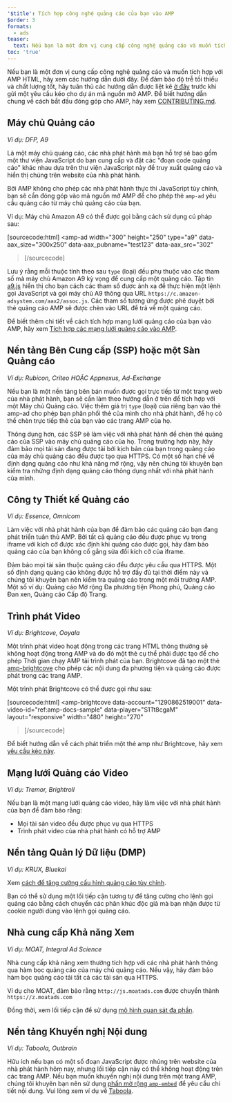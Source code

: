 ```yaml
---
'$title': Tích hợp công nghệ quảng cáo của bạn vào AMP
$order: 3
formats:
  - ads
teaser:
  text: Nếu bạn là một đơn vị cung cấp công nghệ quảng cáo và muốn tích hợp với AMP HTML, hãy xem các hướng dẫn dưới đây.
toc: 'true'
---
```


<!--
This file is imported from https://github.com/ampproject/amphtml/blob/master/ads/_integration-guide.md.
Please do not change this file.
If you have found a bug or an issue please
have a look and request a pull request there.
-->

Nếu bạn là một đơn vị cung cấp công nghệ quảng cáo và muốn tích hợp với AMP HTML, hãy xem các hướng dẫn dưới đây. Để đảm bảo độ trễ tối thiểu và chất lượng tốt, hãy tuân thủ các hướng dẫn được liệt kê [ở đây](https://github.com/ampproject/amphtml/blob/master/ads/../3p/README.md#ads) trước khi gửi một yêu cầu kéo cho dự án mã nguồn mở AMP. Để biết hướng dẫn chung về cách bắt đầu đóng góp cho AMP, hãy xem <a class="" href="https://github.com/ampproject/amphtml/blob/master/CONTRIBUTING.md">CONTRIBUTING.md</a>.

## Máy chủ Quảng cáo <a name="ad-server"></a>

_Ví dụ: DFP, A9_

Là một máy chủ quảng cáo, các nhà phát hành mà bạn hỗ trợ sẽ bao gồm một thư viện JavaScript do bạn cung cấp và đặt các "đoạn code quảng cáo" khác nhau dựa trên thư viện JavaScript này để truy xuất quảng cáo và hiển thị chúng trên website của nhà phát hành.

Bởi AMP không cho phép các nhà phát hành thực thi JavaScript tùy chỉnh, bạn sẽ cần đóng góp vào mã nguồn mở AMP để cho phép thẻ <code>amp-ad</code> yêu cầu quảng cáo từ máy chủ quảng cáo của bạn.

Ví dụ: Máy chủ Amazon A9 có thể được gọi bằng cách sử dụng cú pháp sau:

[sourcecode:html]
<amp-ad
width="300"
height="250"
type="a9"
data-aax_size="300x250"
data-aax_pubname="test123"
data-aax_src="302"

> </amp-ad>
> [/sourcecode]

Lưu ý rằng mỗi thuộc tính theo sau `type` (loại) đều phụ thuộc vào các tham số mà máy chủ Amazon A9 kỳ vọng để cung cấp một quảng cáo. Tập tin [a9.js](https://github.com/ampproject/amphtml/blob/master/ads/./a9.js) hiển thị cho bạn cách các tham số được ánh xạ để thực hiện một lệnh gọi JavaScript và gọi máy chủ A9 thông qua URL `https://c.amazon-adsystem.com/aax2/assoc.js`. Các tham số tương ứng được phê duyệt bởi thẻ quảng cáo AMP sẽ được chèn vào URL để trả về một quảng cáo.

Để biết thêm chi tiết về cách tích hợp mạng lưới quảng cáo của bạn vào AMP, hãy xem [Tích hợp các mạng lưới quảng cáo vào AMP](https://github.com/ampproject/amphtml/blob/master/ads/README.md).

## Nền tảng Bên Cung cấp (SSP) hoặc một Sàn Quảng cáo <a name="supply-side-platform-ssp-or-an-ad-exchange"></a>

_Ví dụ: Rubicon, Criteo HOẶC Appnexus, Ad-Exchange_

Nếu bạn là một nền tảng bên bán muốn được gọi trực tiếp từ một trang web của nhà phát hành, bạn sẽ cần làm theo hướng dẫn ở trên để tích hợp với một Máy chủ Quảng cáo. Việc thêm giá trị `type` (loại) của riêng bạn vào thẻ amp-ad cho phép bạn phân phối thẻ của mình cho nhà phát hành, để họ có thể chèn trực tiếp thẻ của bạn vào các trang AMP của họ.

Thông dụng hơn, các SSP sẽ làm việc với nhà phát hành để chèn thẻ quảng cáo của SSP vào máy chủ quảng cáo của họ. Trong trường hợp này, hãy đảm bảo mọi tài sản đang được tải bởi kịch bản của bạn trong quảng cáo của máy chủ quảng cáo đều được tạo qua HTTPS. Có một số hạn chế về định dạng quảng cáo như khả năng mở rộng, vậy nên chúng tôi khuyên bạn kiểm tra những định dạng quảng cáo thông dụng nhất với nhà phát hành của mình.

## Công ty Thiết kế Quảng cáo <a name="ad-agency"></a>

_Ví dụ: Essence, Omnicom_

Làm việc với nhà phát hành của bạn để đảm bảo các quảng cáo bạn đang phát triển tuân thủ AMP. Bởi tất cả quảng cáo đều được phục vụ trong iframe với kích cỡ được xác định khi quảng cáo được gọi, hãy đảm bảo quảng cáo của bạn không cố gắng sửa đổi kích cỡ của iframe.

Đảm bảo mọi tài sản thuộc quảng cáo đều được yêu cầu qua HTTPS. Một số định dạng quảng cáo không được hỗ trợ đầy đủ tại thời điểm này và chúng tôi khuyên bạn nên kiểm tra quảng cáo trong một môi trường AMP. Một số ví dụ: Quảng cáo Mở rộng Đa phương tiện Phong phú, Quảng cáo Đan xen, Quảng cáo Cấp độ Trang.

## Trình phát Video <a name="video-player"></a>

_Ví dụ: Brightcove, Ooyala_

Một trình phát video hoạt động trong các trang HTML thông thường sẽ không hoạt động trong AMP và do đó một thẻ cụ thể phải được tạo để cho phép Thời gian chạy AMP tải trình phát của bạn. Brightcove đã tạo một thẻ [amp-brightcove](https://github.com/ampproject/amphtml/blob/master/extensions/amp-brightcove/amp-brightcove.md) cho phép các nội dung đa phương tiện và quảng cáo được phát trong các trang AMP.

Một trình phát Brightcove có thể được gọi như sau:

[sourcecode:html]
<amp-brightcove
data-account="1290862519001"
data-video-id="ref:amp-docs-sample"
data-player="S1Tt8cgaM"
layout="responsive"
width="480"
height="270"

> </amp-brightcove>
> [/sourcecode]

Để biết hướng dẫn về cách phát triển một thẻ amp như Brightcove, hãy xem [yêu cầu kéo này](https://github.com/ampproject/amphtml/pull/1052).

## Mạng lưới Quảng cáo Video <a name="video-ad-network"></a>

_Ví dụ: Tremor, Brightroll_

Nếu bạn là một mạng lưới quảng cáo video, hãy làm việc với nhà phát hành của bạn để đảm bảo rằng:

- Mọi tài sản video đều được phục vụ qua HTTPS
- Trình phát video của nhà phát hành có hỗ trợ AMP

## Nền tảng Quản lý Dữ liệu (DMP) <a name="data-management-platform-dmp"></a>

_Ví dụ: KRUX, Bluekai_

Xem [cách để tăng cường cấu hình quảng cáo tùy chỉnh](https://amp.dev/documentation/components/amp-ad#enhance-incoming-ad-configuration).

Bạn có thể sử dụng một lối tiếp cận tương tự để tăng cường cho lệnh gọi quảng cáo bằng cách chuyển các phân khúc độc giả mà bạn nhận được từ cookie người dùng vào lệnh gọi quảng cáo.

## Nhà cung cấp Khả năng Xem <a name="viewability-provider"></a>

_Ví dụ: MOAT, Integral Ad Science_

Nhà cung cấp khả năng xem thường tích hợp với các nhà phát hành thông qua hàm bọc quảng cáo của máy chủ quảng cáo. Nếu vậy, hãy đảm bảo hàm bọc quảng cáo tải tất cả các tài sản qua HTTPS.

Ví dụ cho MOAT, đảm bảo rằng `http://js.moatads.com` được chuyển thành `https://z.moatads.com`

Đồng thời, xem lối tiếp cận để sử dụng [mô hình quan sát đa phần](https://github.com/ampproject/amphtml/blob/master/ads/README.md#ad-viewability).

## Nền tảng Khuyến nghị Nội dung <a name="content-recommendation-platform"></a>

_Ví dụ: Taboola, Outbrain_

Hữu ích nếu bạn có một số đoạn JavaScript được nhúng trên website của nhà phát hành hôm nay, nhưng lối tiếp cận này có thể không hoạt động trên các trang AMP. Nếu bạn muốn khuyến nghị nội dung trên một trang AMP, chúng tôi khuyên bạn nên sử dụng [phần mở rộng `amp-embed`](https://amp.dev/documentation/components/amp-ad) để yêu cầu chi tiết nội dung. Vui lòng xem ví dụ về [Taboola](https://github.com/ampproject/amphtml/blob/master/ads/taboola.md).
